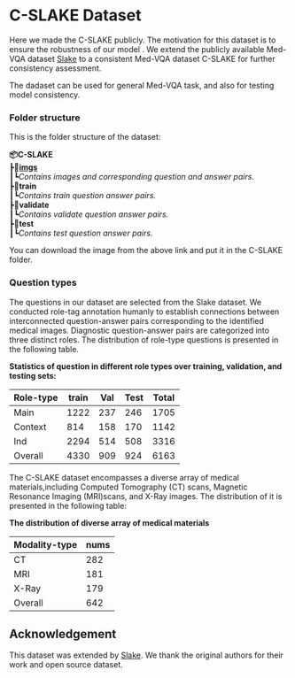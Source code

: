 # C-SLAKE Dataset

Here we made  the C-SLAKE publicly. 
The motivation for this dataset is to ensure the robustness of our model . We extend the publicly available Med-VQA dataset [Slake](http://www.med-vqa.com/slake.) 
to a  consistent Med-VQA dataset C-SLAKE for further consistency assessment.

The dadaset can be used for  general Med-VQA task, and also for testing model consistency.

### Folder structure

This is  the folder structure of the dataset:

**📦C-SLAKE**\
 ┣**📂[imgs](https://drive.google.com/drive/my-drive)**\
 ┃┗*Contains images and corresponding question and answer pairs.*\
 ┣**📂train**\
 ┃┗*Contains train question answer pairs.*\
 ┣**📂validate**\
 ┃┗*Contains validate question answer pairs.*\
 ┣**📂test**\
 ┃┗*Contains test question answer pairs.*

You can download the image from the above link and put it in the C-SLAKE folder.
### Question types
The questions in our dataset are selected from the Slake dataset. We conducted role-tag annotation humanly to establish connections
between interconnected question-answer pairs corresponding to the identified medical images. Diagnostic question-answer pairs are categorized into three distinct roles. The distribution of role-type questions
is presented in the following table.

**Statistics of question in different role types over training, validation, and testing sets:**

| Role-type | train | Val | Test | Total |
|-----------|-------|-----|------|-------|
| Main      | 1222  | 237 | 246  | 1705  |
| Context   | 814   | 158 | 170  | 1142  |
| Ind       | 2294  | 514 | 508  | 3316  |
| Overall   | 4330  | 909 | 924  | 6163  |

The  C-SLAKE dataset encompasses a diverse array of medical materials,including Computed
Tomography (CT) scans, Magnetic Resonance Imaging (MRI)scans, and X-Ray images. The distribution of it is presented in the following table:

**The distribution of diverse array of medical materials**

| Modality-type | nums | 
|---------------|------|
| CT            | 282  | 
| MRI           | 181  | 
| X-Ray         | 179  | 
| Overall       | 642  | 

## Acknowledgement
This dataset was extended by [Slake](http://www.med-vqa.com/slake). We thank the original authors for their work and open source dataset.

[//]: # (generate Slake-C dataset by manually annotating the Slake dataset.)

[//]: #
[//]: # (In our dataset, the questions are related because in the Slake dataset )

[//]: # (there are interrelated low-level questions similar to high-level questions asking )

[//]: # (about medical conditions and corresponding answers leading to high-level questions)

[//]: # (questions are related because there is a high-level question about the DME grade of the image, )

[//]: # (and associated low-level questions that can lead to the answer of the high-level question. )

[//]: # (This allows to study the consistency of a VQA model i.e. how often the model produces contradictory answers to questions about a given image. )

[//]: # (Questions about regions are also a novel feature of this dataset.)